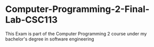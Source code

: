 # Computer-Programming-2-Final-Lab-CSC113
This Exam is part of the Computer Programming 2 course under my bachelor's degree in software engineering
